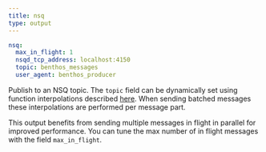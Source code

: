 ```yaml
---
title: nsq
type: output
---
```


```yaml
nsq:
  max_in_flight: 1
  nsqd_tcp_address: localhost:4150
  topic: benthos_messages
  user_agent: benthos_producer
```

Publish to an NSQ topic. The `topic` field can be dynamically set
using function interpolations described
[here](/docs/configuration/interpolation#functions). When sending batched messages
these interpolations are performed per message part.

This output benefits from sending multiple messages in flight in parallel for
improved performance. You can tune the max number of in flight messages with the
field `max_in_flight`.


